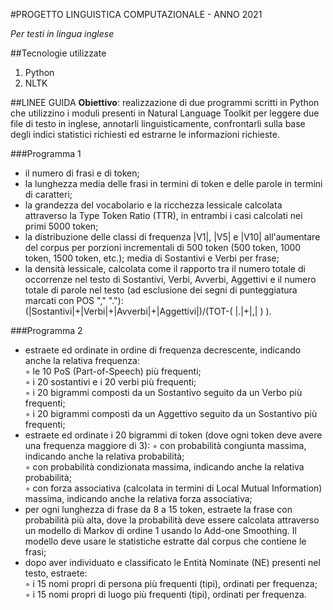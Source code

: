 #PROGETTO LINGUISTICA COMPUTAZIONALE - ANNO 2021
 
_Per testi in lingua inglese_

##Tecnologie utilizzate 
1. Python
2. NLTK

##LINEE GUIDA
**Obiettivo**:
realizzazione di due programmi scritti in Python che utilizzino i moduli presenti in Natural Language Toolkit per leggere due file di testo in inglese, annotarli linguisticamente,
confrontarli sulla base degli indici statistici richiesti ed estrarne le informazioni richieste.


###Programma 1
* il numero di frasi e di token;
* la lunghezza media delle frasi in termini di token e delle parole in termini di caratteri;  
* la grandezza del vocabolario e la ricchezza lessicale calcolata attraverso la Type Token Ratio (TTR), in entrambi i casi calcolati nei primi 5000 token;  
* la distribuzione delle classi di frequenza |V1|, |V5| e |V10| all'aumentare del corpus per porzioni incrementali di 500 token (500 token, 1000 token, 1500 token, etc.); media di Sostantivi e Verbi per frase;  
* la densità lessicale, calcolata come il rapporto tra il numero totale di occorrenze nel testo di Sostantivi, Verbi, Avverbi, Aggettivi e il numero totale di parole nel testo (ad esclusione dei segni di punteggiatura marcati con POS "," "."): (|Sostantivi|+|Verbi|+|Avverbi|+|Aggettivi|)/(TOT-( |.|+|,| ) ).

###Programma 2
* estraete ed ordinate in ordine di frequenza decrescente, indicando anche la relativa frequenza:  
◦ le 10 PoS (Part-of-Speech) più frequenti;  
◦ i 20 sostantivi e i 20 verbi più frequenti;  
◦ i 20 bigrammi composti da un Sostantivo seguito da un Verbo più frequenti;  
◦ i 20 bigrammi composti da un Aggettivo seguito da un Sostantivo più frequenti;  
* estraete ed ordinate i 20 bigrammi di token (dove ogni token deve avere una frequenza maggiore di 3):
◦ con probabilità congiunta massima, indicando anche la relativa probabilità;  
◦ con probabilità condizionata massima, indicando anche la relativa probabilità;  
◦ con forza associativa (calcolata in termini di Local Mutual Information) massima, indicando anche la relativa forza associativa;  
* per ogni lunghezza di frase da 8 a 15 token, estraete la frase con probabilità più alta, dove la probabilità deve essere calcolata attraverso un modello di Markov di ordine 1 usando lo Add-one Smoothing. Il modello deve usare le statistiche estratte dal corpus che contiene le frasi;  
* dopo aver individuato e classificato le Entità Nominate (NE) presenti nel testo, estraete:  
◦ i 15 nomi propri di persona più frequenti (tipi), ordinati per frequenza;  
◦ i 15 nomi propri di luogo più frequenti (tipi), ordinati per frequenza.  
